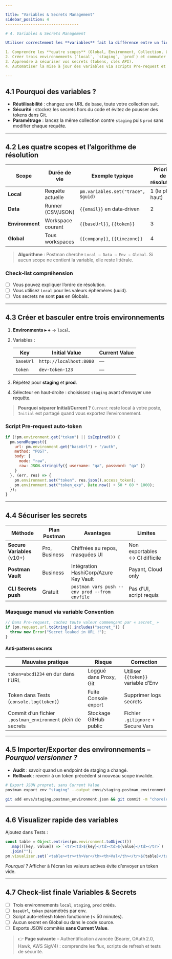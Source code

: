```yaml
---

title: "Variables & Secrets Management"
sidebar_position: 4
--------------------------------

# 4. Variables & Secrets Management

Utiliser correctement les **variables** fait la différence entre un fichier Postman bricolé et une suite de tests professionnelle. Nous allons :

1. Comprendre les **quatre scopes** (Global, Environment, Collection, Local) et leur résolution.
2. Créer trois environnements (`local`, `staging`, `prod`) et commuter entre eux.
3. Apprendre à sécuriser vos secrets (tokens, clés API).
4. Automatiser la mise à jour des variables via scripts Pre‑request et Post‑response.

---
```


## 4.1 Pourquoi des variables ?

* **Réutilisabilité** : changez une URL de base, toute votre collection suit.
* **Sécurité** : stockez les secrets hors du code et évitez de pousser des tokens dans Git.
* **Paramétrage** : lancez la même collection contre `staging` puis `prod` sans modifier chaque requête.

---

## 4.2 Les quatre scopes et l’algorithme de résolution

| Scope           | Durée de vie      | Exemple typique                    | Priorité de résolution |
| --------------- | ----------------- | ---------------------------------- | ---------------------- |
| **Local**       | Requête actuelle  | `pm.variables.set("trace", $guid)` | 1 (le plus haut)       |
| **Data**        | Runner (CSV/JSON) | `{{email}}` en data‑driven         | 2                      |
| **Environment** | Workspace courant | `{{baseUrl}}`, `{{token}}`         | 3                      |
| **Global**      | Tous workspaces   | `{{company}}`, `{{timezone}}`      | 4                      |

> **Algorithme** : Postman cherche `Local → Data → Env → Global`. Si aucun scope ne contient la variable, elle reste littérale.

### Check‑list compréhension

* [ ] Vous pouvez expliquer l’ordre de résolution.
* [ ] Vous utilisez `Local` pour les valeurs éphémères (uuid).
* [ ] Vos secrets ne sont **pas** en Globals.

---

## 4.3 Créer et basculer entre trois environnements

1. **Environments ▸ +** → `local`.
2. Variables :

   | Key       | Initial Value           | Current Value |
   | --------- | ----------------------- | ------------- |
   | `baseUrl` | `http://localhost:8080` | —             |
   | `token`   | `dev‑token‑123`         | —             |
3. Répétez pour **staging** et **prod**.
4. Sélecteur en haut‑droite : choisissez `staging` avant d’envoyer une requête.

> **Pourquoi séparer Initial/Current ?** `Current` reste local à votre poste, `Initial` est partagé quand vous exportez l’environnement.

### Script Pre‑request auto‑token

```js
if (!pm.environment.get("token") || isExpired()) {
  pm.sendRequest({
    url: pm.environment.get("baseUrl") + "/auth",
    method: "POST",
    body: {
      mode: "raw",
      raw: JSON.stringify({ username: "qa", password: "qa" })
    }
  }, (err, res) => {
    pm.environment.set("token", res.json().access_token);
    pm.environment.set("token_exp", Date.now() + 50 * 60 * 1000);
  });
}
```

---

## 4.4 Sécuriser les secrets

| Méthode                     | Plan Postman  | Avantages                                     | Limites                        |
| --------------------------- | ------------- | --------------------------------------------- | ------------------------------ |
| **Secure Variables** (v10+) | Pro, Business | Chiffrées au repos, masquées UI               | Non exportables ↔ CI difficile |
| **Postman Vault**           | Business      | Intégration HashiCorp/Azure Key Vault         | Payant, Cloud only             |
| **CLI Secrets push**        | Gratuit       | `postman vars push --env prod --from envfile` | Pas d’UI, script requis        |

### Masquage manuel via variable Convention

```js
// Dans Pre‑request, cachez toute valeur commençant par « secret_ »
if (pm.request.url.toString().includes("secret_")) {
  throw new Error("Secret leaked in URL !");
}
```

#### Anti‑patterns secrets

| Mauvaise pratique                                           | Risque                 | Correction                          |
| ----------------------------------------------------------- | ---------------------- | ----------------------------------- |
| `token=abcd1234` en dur dans l’URL                          | Loggué dans Proxy, Git | Utiliser `{{token}}` variable d’Env |
| Token dans Tests (`console.log(token)`)                     | Fuite Console export   | Supprimer logs secrets              |
| Commit d’un fichier `.postman_environment` plein de secrets | Stockage GitHub public | Fichier `.gitignore` + Secure Vars  |

---

## 4.5 Importer/Exporter des environnements – *Pourquoi versionner ?*

* **Audit** : savoir quand un endpoint de staging a changé.
* **Rollback** : revenir à un token précédent si nouveau scope invalide.

```bash
# Export JSON propret, sans Current Value
postman export env "staging" --output envs/staging.postman_environment.json --no-current

git add envs/staging.postman_environment.json && git commit -m "chore(env): bump api version"
```

---

## 4.6 Visualizer rapide des variables

Ajoutez dans Tests :

```js
const table = Object.entries(pm.environment.toObject())
  .map(([key, value]) => `<tr><td>${key}</td><td>${value}</td></tr>`)  
  .join("");
pm.visualizer.set(`<table><tr><th>Var</th><th>Val</th></tr>${table}</table>`);
```

*Pourquoi ?* Afficher à l’écran les valeurs actives évite d’envoyer un token vide.

---

## 4.7 Check‑list finale Variables & Secrets

* [ ] Trois environnements `local`, `staging`, `prod` créés.
* [ ] `baseUrl`, `token` paramétrés par env.
* [ ] Script auto‑refresh token fonctionne (< 50 minutes).
* [ ] Aucun secret en Global ou dans le code source.
* [ ] Exports JSON commités **sans Current Value**.

> 👉 **Page suivante** – Authentification avancée (Bearer, OAuth 2.0, Hawk, AWS SigV4) : comprendre les flux, scripts de refresh et tests de sécurité.
